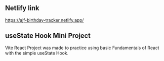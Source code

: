 ## Netlify link

https://ajf-birthday-tracker.netlify.app/

## useState Hook Mini Project

Vite React Project was made to practice using basic Fundamentals of React with the simple useState Hook.
